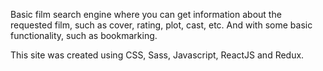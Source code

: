 Basic film search engine where you can get information about the requested film, such as cover, rating, plot, cast, etc.
And with some basic functionality, such as bookmarking.

This site was created using CSS, Sass, Javascript, ReactJS and Redux.
